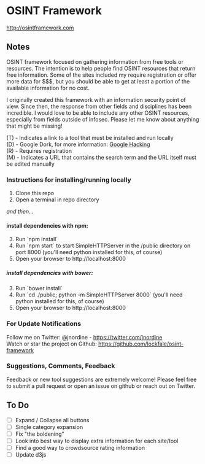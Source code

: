 # OSINT Framework

http://osintframework.com

## Notes
OSINT framework focused on gathering information from free tools or resources.  The intention is to help people find OSINT resources that return free information.  Some of the sites included my require registration or offer more data for $$$, but you should be able to get at least a portion of the available information for no cost.

I originally created this framework with an information security point of view.  Since then, the response from other fields and disciplines has been incredible.  I would love to be able to include any other OSINT resources, especially from fields outside of infosec.  Please let me know about anything that might be missing!

(T) - Indicates a link to a tool that must be installed and run locally  
(D) - Google Dork, for more information: <a href="https://en.wikipedia.org/wiki/Google_hacking">Google Hacking</a>  
(R) - Requires registration  
(M) - Indicates a URL that contains the search term and the URL itself must be edited manually  

### Instructions for installing/running locally

<ol start="1">
  <li>Clone this repo</li>
  <li>Open a terminal in repo directory</li>
</ol>

_and then..._

#### install dependencies with npm:
<ol start="3">
  <li>Run `npm install`</li>
  <li>Run `npm start` to start SimpleHTTPServer in the /public directory on port 8000 (you'll need python installed for this, of course)</li>
  <li>Open your browser to http://localhost:8000</li>
</ol>

##### install dependencies with bower:
<ol start="3">
  <li>Run `bower install`</li>
  <li>Run `cd ./public; python -m SimpleHTTPServer 8000` (you'll need python installed for this, of course)</li>
  <li>Open your browser to http://localhost:8000</li>
</ol>

### For Update Notifications
Follow me on Twitter: @jnordine - https://twitter.com/jnordine  
Watch or star the project on Github: https://github.com/lockfale/osint-framework

### Suggestions, Comments, Feedback
Feedback or new tool suggestions are extremely welcome!  Please feel free to submit a pull request or open an issue on github or reach out on Twitter.

## To Do
- [ ] Expand / Collapse all buttons
- [ ] Single category expansion
- [ ] Fix "the boldening"
- [ ] Look into best way to display extra information for each site/tool
- [ ] Find a good way to crowdsource rating information
- [ ] Update d3js
